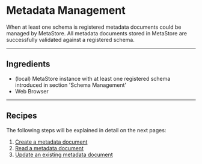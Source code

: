 # Metadata Management
When at least one schema is registered metadata documents could be managed by
MetaStore. All metadata documents stored in MetaStore are successfully validated
against a registered schema.

---

## Ingredients

- (local) MetaStore instance with at least one registered schema introduced in section 'Schema Management'
- Web Browser

---

## Recipes

The following steps will be explained in detail on the next pages:

<nestednumerationlist>

1. [Create a metadata document](./ingest.md)
2. [Read a metadata document](./read.md)
3. [Update an existing metadata document](./update.md)
   
</nestednumerationlist>
